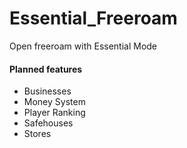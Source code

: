 # Essential_Freeroam
Open freeroam with Essential Mode

#### Planned features
- Businesses
- Money System
- Player Ranking
- Safehouses
- Stores
